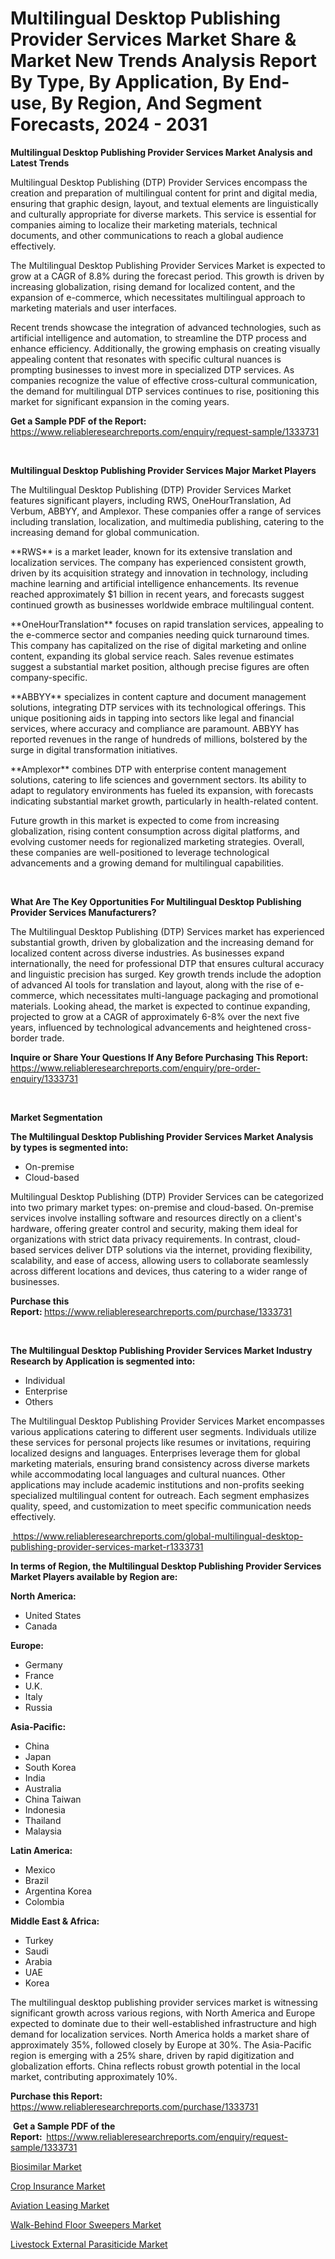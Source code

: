 <p><h1>Multilingual Desktop Publishing Provider Services Market Share & Market New Trends Analysis Report By Type, By Application, By End-use, By Region, And Segment Forecasts, 2024 - 2031</h1></p><p><strong>Multilingual Desktop Publishing Provider Services Market Analysis and Latest Trends</strong></p>
<p><p>Multilingual Desktop Publishing (DTP) Provider Services encompass the creation and preparation of multilingual content for print and digital media, ensuring that graphic design, layout, and textual elements are linguistically and culturally appropriate for diverse markets. This service is essential for companies aiming to localize their marketing materials, technical documents, and other communications to reach a global audience effectively.</p><p>The Multilingual Desktop Publishing Provider Services Market is expected to grow at a CAGR of 8.8% during the forecast period. This growth is driven by increasing globalization, rising demand for localized content, and the expansion of e-commerce, which necessitates multilingual approach to marketing materials and user interfaces. </p><p>Recent trends showcase the integration of advanced technologies, such as artificial intelligence and automation, to streamline the DTP process and enhance efficiency. Additionally, the growing emphasis on creating visually appealing content that resonates with specific cultural nuances is prompting businesses to invest more in specialized DTP services. As companies recognize the value of effective cross-cultural communication, the demand for multilingual DTP services continues to rise, positioning this market for significant expansion in the coming years.</p></p>
<p><strong>Get a Sample PDF of the Report:&nbsp;</strong> <a href="https://www.reliableresearchreports.com/enquiry/request-sample/1333731?utm_campaign=10&utm_medium=2&utm_source=Github&utm_content=ia&utm_term=03102024&utm_id=multilingual-desktop-publishing-provider-services">https://www.reliableresearchreports.com/enquiry/request-sample/1333731</a></p>
<p>&nbsp;</p>
<p><strong>Multilingual Desktop Publishing Provider Services Major Market Players</strong></p>
<p><p>The Multilingual Desktop Publishing (DTP) Provider Services Market features significant players, including RWS, OneHourTranslation, Ad Verbum, ABBYY, and Amplexor. These companies offer a range of services including translation, localization, and multimedia publishing, catering to the increasing demand for global communication.</p><p>**RWS** is a market leader, known for its extensive translation and localization services. The company has experienced consistent growth, driven by its acquisition strategy and innovation in technology, including machine learning and artificial intelligence enhancements. Its revenue reached approximately $1 billion in recent years, and forecasts suggest continued growth as businesses worldwide embrace multilingual content.</p><p>**OneHourTranslation** focuses on rapid translation services, appealing to the e-commerce sector and companies needing quick turnaround times. This company has capitalized on the rise of digital marketing and online content, expanding its global service reach. Sales revenue estimates suggest a substantial market position, although precise figures are often company-specific.</p><p>**ABBYY** specializes in content capture and document management solutions, integrating DTP services with its technological offerings. This unique positioning aids in tapping into sectors like legal and financial services, where accuracy and compliance are paramount. ABBYY has reported revenues in the range of hundreds of millions, bolstered by the surge in digital transformation initiatives.</p><p>**Amplexor** combines DTP with enterprise content management solutions, catering to life sciences and government sectors. Its ability to adapt to regulatory environments has fueled its expansion, with forecasts indicating substantial market growth, particularly in health-related content.</p><p>Future growth in this market is expected to come from increasing globalization, rising content consumption across digital platforms, and evolving customer needs for regionalized marketing strategies. Overall, these companies are well-positioned to leverage technological advancements and a growing demand for multilingual capabilities.</p></p>
<p>&nbsp;</p>
<p><strong>What Are The Key Opportunities For Multilingual Desktop Publishing Provider Services Manufacturers?</strong></p>
<p><p>The Multilingual Desktop Publishing (DTP) Services market has experienced substantial growth, driven by globalization and the increasing demand for localized content across diverse industries. As businesses expand internationally, the need for professional DTP that ensures cultural accuracy and linguistic precision has surged. Key growth trends include the adoption of advanced AI tools for translation and layout, along with the rise of e-commerce, which necessitates multi-language packaging and promotional materials. Looking ahead, the market is expected to continue expanding, projected to grow at a CAGR of approximately 6-8% over the next five years, influenced by technological advancements and heightened cross-border trade.</p></p>
<p><strong>Inquire or Share Your Questions If Any Before Purchasing This Report:</strong> <a href="https://www.reliableresearchreports.com/enquiry/pre-order-enquiry/1333731?utm_campaign=10&utm_medium=2&utm_source=Github&utm_content=ia&utm_term=03102024&utm_id=multilingual-desktop-publishing-provider-services">https://www.reliableresearchreports.com/enquiry/pre-order-enquiry/1333731</a></p>
<p>&nbsp;</p>
<p><strong>Market Segmentation</strong></p>
<p><strong>The Multilingual Desktop Publishing Provider Services Market Analysis by types is segmented into:</strong></p>
<p><ul><li>On-premise</li><li>Cloud-based</li></ul></p>
<p><p>Multilingual Desktop Publishing (DTP) Provider Services can be categorized into two primary market types: on-premise and cloud-based. On-premise services involve installing software and resources directly on a client's hardware, offering greater control and security, making them ideal for organizations with strict data privacy requirements. In contrast, cloud-based services deliver DTP solutions via the internet, providing flexibility, scalability, and ease of access, allowing users to collaborate seamlessly across different locations and devices, thus catering to a wider range of businesses.</p></p>
<p><strong>Purchase this Report:&nbsp;</strong><a href="https://www.reliableresearchreports.com/purchase/1333731?utm_campaign=10&utm_medium=2&utm_source=Github&utm_content=ia&utm_term=03102024&utm_id=multilingual-desktop-publishing-provider-services">https://www.reliableresearchreports.com/purchase/1333731</a></p>
<p>&nbsp;</p>
<p><strong>The Multilingual Desktop Publishing Provider Services Market Industry Research by Application is segmented into:</strong></p>
<p><ul><li>Individual</li><li>Enterprise</li><li>Others</li></ul></p>
<p><p>The Multilingual Desktop Publishing Provider Services Market encompasses various applications catering to different user segments. Individuals utilize these services for personal projects like resumes or invitations, requiring localized designs and languages. Enterprises leverage them for global marketing materials, ensuring brand consistency across diverse markets while accommodating local languages and cultural nuances. Other applications may include academic institutions and non-profits seeking specialized multilingual content for outreach. Each segment emphasizes quality, speed, and customization to meet specific communication needs effectively.</p></p>
<p><a href="https://www.reliableresearchreports.com/global-multilingual-desktop-publishing-provider-services-market-r1333731?utm_campaign=10&utm_medium=2&utm_source=Github&utm_content=ia&utm_term=03102024&utm_id=multilingual-desktop-publishing-provider-services">&nbsp;https://www.reliableresearchreports.com/global-multilingual-desktop-publishing-provider-services-market-r1333731</a></p>
<p><strong>In terms of Region, the Multilingual Desktop Publishing Provider Services Market Players available by Region are:</strong></p>
<p>
    <p> <strong> North America: </strong>
        <ul>
            <li>United States</li>
            <li>Canada</li>
        </ul>
        </p> 
    <p> <strong> Europe: </strong>
        <ul>
            <li>Germany</li>
            <li>France</li>
            <li>U.K.</li>
            <li>Italy</li>
            <li>Russia</li>
        </ul>
        </p> 
    <p> <strong> Asia-Pacific: </strong>
        <ul>
            <li>China</li>
            <li>Japan</li>
            <li>South Korea</li>
            <li>India</li>
            <li>Australia</li>
            <li>China Taiwan</li>
            <li>Indonesia</li>
            <li>Thailand</li>
            <li>Malaysia</li>
        </ul>
        </p> 
    <p> <strong> Latin America: </strong>
        <ul>
            <li>Mexico</li>
            <li>Brazil</li>
            <li>Argentina Korea</li>
            <li>Colombia</li>
        </ul>
        </p> 
    <p> <strong> Middle East & Africa: </strong>
        <ul>
            <li>Turkey</li>
            <li>Saudi</li>
            <li>Arabia</li>
            <li>UAE</li>
            <li>Korea</li>
        </ul>
    </p>
    </p>
<p><p>The multilingual desktop publishing provider services market is witnessing significant growth across various regions, with North America and Europe expected to dominate due to their well-established infrastructure and high demand for localization services. North America holds a market share of approximately 35%, followed closely by Europe at 30%. The Asia-Pacific region is emerging with a 25% share, driven by rapid digitization and globalization efforts. China reflects robust growth potential in the local market, contributing approximately 10%.</p></p>
<p><strong>Purchase this Report: </strong><a href="https://www.reliableresearchreports.com/purchase/1333731?utm_campaign=10&utm_medium=2&utm_source=Github&utm_content=ia&utm_term=03102024&utm_id=multilingual-desktop-publishing-provider-services">https://www.reliableresearchreports.com/purchase/1333731</a></p>
<p>&nbsp;<strong>Get a Sample PDF of the Report:&nbsp;&nbsp;</strong><a href="https://www.reliableresearchreports.com/enquiry/request-sample/1333731?utm_campaign=10&utm_medium=2&utm_source=Github&utm_content=ia&utm_term=03102024&utm_id=multilingual-desktop-publishing-provider-services">https://www.reliableresearchreports.com/enquiry/request-sample/1333731</a></p>
<p><strong></strong></p>
<p><p><a href="https://www.linkedin.com/pulse/insights-biosimilar-market-size-which-expanding-52-cagr-from-2024-37n2f?utm_campaign=10&utm_medium=2&utm_source=Github&utm_content=ia&utm_term=03102024&utm_id=multilingual-desktop-publishing-provider-services">Biosimilar Market</a></p><p><a href="https://www.linkedin.com/pulse/crop-insurance-market-size-growth-industry-analysis-6iy6c?trackingId=z3y%2Fcg74S3SFSYDMnmx82Q%3D%3D&utm_campaign=10&utm_medium=2&utm_source=Github&utm_content=ia&utm_term=03102024&utm_id=multilingual-desktop-publishing-provider-services">Crop Insurance Market</a></p><p><a href="https://www.linkedin.com/pulse/aviation-leasing-market-outlook-complete-industry-analysis-qkvhc?trackingId=zNpV219ZTHacuTJCtEgADQ%3D%3D&utm_campaign=10&utm_medium=2&utm_source=Github&utm_content=ia&utm_term=03102024&utm_id=multilingual-desktop-publishing-provider-services">Aviation Leasing Market</a></p><p><a href="https://github.com/hgf64gh/Market-Research-Report-List-1/blob/main/walk-behind-floor-sweepers-market.md?utm_campaign=10&utm_medium=2&utm_source=Github&utm_content=ia&utm_term=03102024&utm_id=multilingual-desktop-publishing-provider-services">Walk-Behind Floor Sweepers Market</a></p><p><a href="https://github.com/SanjidaMahmud54/Market-Research-Report-List-1/blob/main/livestock-external-parasiticide-market.md?utm_campaign=10&utm_medium=2&utm_source=Github&utm_content=ia&utm_term=03102024&utm_id=multilingual-desktop-publishing-provider-services">Livestock External Parasiticide Market</a></p></p>